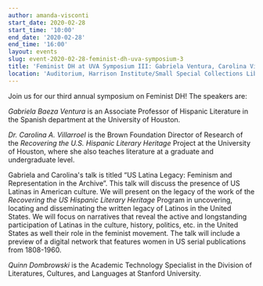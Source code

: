 ```yaml
---
author: amanda-visconti
start_date: 2020-02-28
start_time: '10:00'
end_date: '2020-02-28'
end_time: '16:00'
layout: events
slug: event-2020-02-28-feminist-dh-uva-symposium-3
title: 'Feminist DH at UVA Symposium III: Gabriela Ventura, Carolina Villarroel, & Quinn Dombrowski'
location: 'Auditorium, Harrison Institute/Small Special Collections Library'
---
```


Join us for our third annual symposium on Feminist DH! The speakers are:

*Gabriela Baeza Ventura* is an Associate Professor of Hispanic Literature in the Spanish department at the University of Houston. 

*Dr. Carolina A. Villarroel* is the Brown Foundation Director of Research of the _Recovering the U.S. Hispanic Literary Heritage_ Project at the University of Houston, where she also teaches literature at a graduate and undergraduate level.

Gabriela and Carolina's talk is titled “US Latina Legacy: Feminism and Representation in the Archive”. This talk will discuss the presence of US Latinas in American culture. We will present on the legacy of the work of the _Recovering the US Hispanic Literary Heritage_ Program in uncovering, locating and disseminating the written legacy of Latinos in the United States. We will focus on narratives that reveal the active and longstanding participation of Latinas in the culture, history, politics, etc. in the United States as well their role in the feminist movement. The talk will include a preview of a digital network that features women in US serial publications from 1808-1960.

*Quinn Dombrowski* is the Academic Technology Specialist in the Division of Literatures, Cultures, and Languages at Stanford University.
